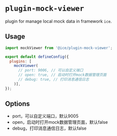 # `plugin-mock-viewer`

plugin for manage local mock data  in framework `ice`.

## Usage

```js
import mockViewer from '@ice/plugin-mock-viewer';

export default defineConfig({
  plugins: [
    mockViewer(
      // port: 9006, // 可以自定义端口
      // open: true, // 启动时打开mock数据管理页面
      // debug: true, // 打印消息通信日志
    )],
});
```

## Options

- port，可以自定义端口，默认9005
- open，启动时打开mock数据管理页面，默认false
- debug，打印消息通信日志，默认false
